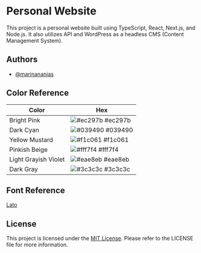 # Personal Website

This project is a personal website built using TypeScript, React, Next.js, and Node.js. It also utilizes API and WordPress as a headless CMS (Content Management System).

## Authors

- [@marinananias](https://www.github.com/marinananias)

## Color Reference

| Color                | Hex                                                              |
| -------------------- | ---------------------------------------------------------------- |
| Bright Pink          | ![#ec297b](https://via.placeholder.com/10/ec297b?text=+) #ec297b |
| Dark Cyan            | ![#039490](https://via.placeholder.com/10/039490?text=+) #039490 |
| Yellow Mustard       | ![#f1c061](https://via.placeholder.com/10/f1c061?text=+) #f1c061 |
| Pinkish Beige        | ![#fff7f4](https://via.placeholder.com/10/fff7f4?text=+) #fff7f4 |
| Light Grayish Violet | ![#eae8eb](https://via.placeholder.com/10/eae8eb?text=+) #eae8eb |
| Dark Gray            | ![#3c3c3c](https://via.placeholder.com/10/3c3c3c?text=+) #3c3c3c |

## Font Reference

[Lato](https://fonts.google.com/share?selection.family=Lato:ital,wght@0,100;0,300;0,400;0,700;0,900;1,100;1,300;1,400;1,700;1,900)

## License

This project is licensed under the [MIT License](https://choosealicense.com/licenses/mit/). Please refer to the LICENSE file for more information.
